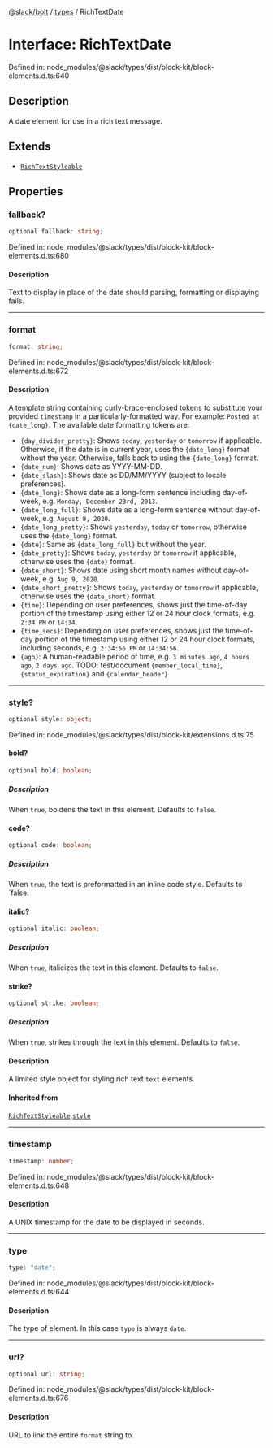 [@slack/bolt](../../../../index.md) / [types](../index.md) / RichTextDate

# Interface: RichTextDate

Defined in: node\_modules/@slack/types/dist/block-kit/block-elements.d.ts:640

## Description

A date element for use in a rich text message.

## Extends

- [`RichTextStyleable`](RichTextStyleable.md)

## Properties

### fallback?

```ts
optional fallback: string;
```

Defined in: node\_modules/@slack/types/dist/block-kit/block-elements.d.ts:680

#### Description

Text to display in place of the date should parsing, formatting or displaying fails.

***

### format

```ts
format: string;
```

Defined in: node\_modules/@slack/types/dist/block-kit/block-elements.d.ts:672

#### Description

A template string containing curly-brace-enclosed tokens to substitute your provided `timestamp`
in a particularly-formatted way. For example: `Posted at {date_long}`. The available date formatting tokens are:
- `{day_divider_pretty}`: Shows `today`, `yesterday` or `tomorrow` if applicable. Otherwise, if the date is in
  current year, uses the `{date_long}` format without the year. Otherwise, falls back to using the `{date_long}`
  format.
- `{date_num}`: Shows date as YYYY-MM-DD.
- `{date_slash}`: Shows date as DD/MM/YYYY (subject to locale preferences).
- `{date_long}`: Shows date as a long-form sentence including day-of-week, e.g. `Monday, December 23rd, 2013`.
- `{date_long_full}`: Shows date as a long-form sentence without day-of-week, e.g. `August 9, 2020`.
- `{date_long_pretty}`: Shows `yesterday`, `today` or `tomorrow`, otherwise uses the `{date_long}` format.
- `{date}`: Same as `{date_long_full}` but without the year.
- `{date_pretty}`: Shows `today`, `yesterday` or `tomorrow` if applicable, otherwise uses the `{date}` format.
- `{date_short}`: Shows date using short month names without day-of-week, e.g. `Aug 9, 2020`.
- `{date_short_pretty}`: Shows `today`, `yesterday` or `tomorrow` if applicable, otherwise uses the `{date_short}`
  format.
- `{time}`: Depending on user preferences, shows just the time-of-day portion of the timestamp using either 12 or
  24 hour clock formats, e.g. `2:34 PM` or `14:34`.
- `{time_secs}`: Depending on user preferences, shows just the time-of-day portion of the timestamp using either 12
  or 24 hour clock formats, including seconds, e.g. `2:34:56 PM` or `14:34:56`.
- `{ago}`: A human-readable period of time, e.g. `3 minutes ago`, `4 hours ago`, `2 days ago`.
TODO: test/document `{member_local_time}`, `{status_expiration}` and `{calendar_header}`

***

### style?

```ts
optional style: object;
```

Defined in: node\_modules/@slack/types/dist/block-kit/extensions.d.ts:75

#### bold?

```ts
optional bold: boolean;
```

##### Description

When `true`, boldens the text in this element. Defaults to `false`.

#### code?

```ts
optional code: boolean;
```

##### Description

When `true`, the text is preformatted in an inline code style. Defaults to `false.

#### italic?

```ts
optional italic: boolean;
```

##### Description

When `true`, italicizes the text in this element. Defaults to `false`.

#### strike?

```ts
optional strike: boolean;
```

##### Description

When `true`, strikes through the text in this element. Defaults to `false`.

#### Description

A limited style object for styling rich text `text` elements.

#### Inherited from

[`RichTextStyleable`](RichTextStyleable.md).[`style`](RichTextStyleable.md#style)

***

### timestamp

```ts
timestamp: number;
```

Defined in: node\_modules/@slack/types/dist/block-kit/block-elements.d.ts:648

#### Description

A UNIX timestamp for the date to be displayed in seconds.

***

### type

```ts
type: "date";
```

Defined in: node\_modules/@slack/types/dist/block-kit/block-elements.d.ts:644

#### Description

The type of element. In this case `type` is always `date`.

***

### url?

```ts
optional url: string;
```

Defined in: node\_modules/@slack/types/dist/block-kit/block-elements.d.ts:676

#### Description

URL to link the entire `format` string to.
